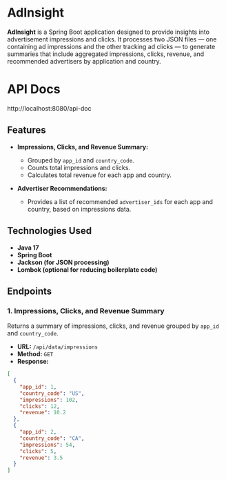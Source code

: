# **AdInsight**

**AdInsight** is a Spring Boot application designed to provide insights into advertisement impressions and clicks. It processes two JSON files — one containing ad impressions and the other tracking ad clicks — to generate summaries that include aggregated impressions, clicks, revenue, and recommended advertisers by application and country.

# **API Docs**

http://localhost:8080/api-doc

## **Features**

- **Impressions, Clicks, and Revenue Summary:**
    - Grouped by `app_id` and `country_code`.
    - Counts total impressions and clicks.
    - Calculates total revenue for each app and country.

- **Advertiser Recommendations:**
    - Provides a list of recommended `advertiser_ids` for each app and country, based on impressions data.

## **Technologies Used**

- **Java 17**
- **Spring Boot**
- **Jackson (for JSON processing)**
- **Lombok (optional for reducing boilerplate code)**

## **Endpoints**

### **1. Impressions, Clicks, and Revenue Summary**

Returns a summary of impressions, clicks, and revenue grouped by `app_id` and `country_code`.

- **URL:** `/api/data/impressions`
- **Method:** `GET`
- **Response:**

```json
[
  {
    "app_id": 1,
    "country_code": "US",
    "impressions": 102,
    "clicks": 12,
    "revenue": 10.2
  },
  {
    "app_id": 2,
    "country_code": "CA",
    "impressions": 54,
    "clicks": 5,
    "revenue": 3.5
  }
]

